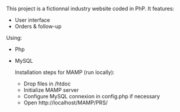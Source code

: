 This project is a fictionnal industry website coded in PhP.
It features:
- User interface
- Orders & follow-up

Using:
- Php
- MySQL

  Installation steps for MAMP (run locally):
  - Drop files in /htdoc
  - Initialize MAMP server
  - Configure MySQL connexion in config.php if necessary
  - Open http://localhost/MAMP/PRS/
 
  

